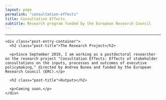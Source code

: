```yaml
---
layout: page
permalink: "consultation-effects"
title: Consultation Effects
subtitle: Research program funded by the European Research Council
---
```


<hr />
<div class="posts-list">
  <article class="post-preview">

    <div class="post-entry-container">
      <h2 class="post-title">The Research Project</h2>

      <p>Since September 2019, I am working as a postdoctoral researcher on the research project "Consultation Effects: Effects of stakeholder consultations on the inputs, processes and outcomes of executive policymaking," directed by Andrea Bunea and funded by the European Research Council (ERC).</p>

      <h2 class="post-title">Outputs</h2>

      <p>Coming soon.</p>
    </div>

  </article>
</div>
